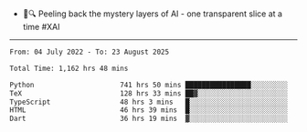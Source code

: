 - 🧅🔍 Peeling back the mystery layers of AI - one transparent slice at a time #XAI

---

<!--START_SECTION:waka-->

```txt
From: 04 July 2022 - To: 23 August 2025

Total Time: 1,162 hrs 48 mins

Python                     741 hrs 50 mins ████████████████░░░░░░░░░   63.80 %
TeX                        128 hrs 33 mins ██▓░░░░░░░░░░░░░░░░░░░░░░   11.06 %
TypeScript                 48 hrs 3 mins   █░░░░░░░░░░░░░░░░░░░░░░░░   04.13 %
HTML                       46 hrs 39 mins  █░░░░░░░░░░░░░░░░░░░░░░░░   04.01 %
Dart                       36 hrs 19 mins  ▓░░░░░░░░░░░░░░░░░░░░░░░░   03.12 %
```

<!--END_SECTION:waka-->
